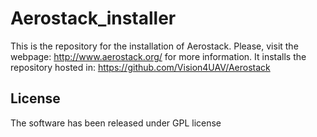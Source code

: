 # Aerostack_installer
This is the repository for the installation of Aerostack.
Please,  visit the webpage: http://www.aerostack.org/ for more information.
It installs the repository hosted in: https://github.com/Vision4UAV/Aerostack

## License
The software has been released under GPL license
